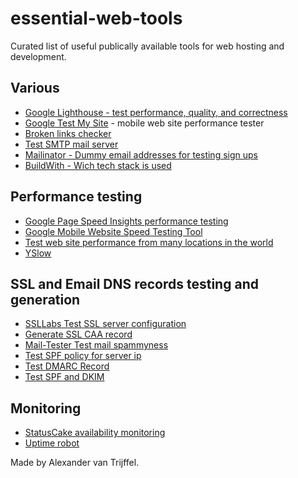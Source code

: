 # essential-web-tools
Curated list of useful publically available tools for web hosting and development.

## Various

* [Google Lighthouse - test performance, quality, and correctness](https://chrome.google.com/webstore/detail/lighthouse/blipmdconlkpinefehnmjammfjpmpbjk)
* [Google Test My Site](https://testmysite.withgoogle.com) - mobile web site performance tester
* [Broken links checker](http://www.brokenlinkcheck.com/broken-links.php)
* [Test SMTP mail server](https://mxtoolbox.com/SuperTool.aspx?action=smtp)
* [Mailinator - Dummy email addresses for testing sign ups](https://www.mailinator.com/)
* [BuildWith - Wich tech stack is used](https://builtwith.com)

## Performance testing
* [Google Page Speed Insights performance testing](https://developers.google.com/speed/pagespeed/insights/)
* [Google Mobile Website Speed Testing Tool](https://testmysite.thinkwithgoogle.com)
* [Test web site performance from many locations in the world](https://www.dotcom-tools.com/web-server-performance-test.aspx)
* [YSlow](http://yslow.org/)


## SSL and Email DNS records testing and generation
* [SSLLabs Test SSL server configuration](https://www.ssllabs.com/ssltest/)
* [Generate SSL CAA record](https://sslmate.com/labs/caa/)
* [Mail-Tester Test mail spammyness](https://www.mail-tester.com/)
* [Test SPF policy for server ip](https://vamsoft.com/support/tools/spf-policy-tester)
* [Test DMARC Record](https://mxtoolbox.com/dmarc.aspx)
* [Test SPF and DKIM](https://www.mail-tester.com/spf-dkim-check)

## Monitoring
* [StatusCake availability monitoring](https://www.statuscake.com/)
* [Uptime robot](https://uptimerobot.com/)



Made by Alexander van Trijffel.
